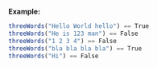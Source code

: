 **Example:**

```javascript
threeWords("Hello World hello") == True
threeWords("He is 123 man") == False
threeWords("1 2 3 4") == False
threeWords("bla bla bla bla") == True
threeWords("Hi") == False
```
